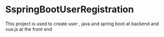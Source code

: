 # SspringBootUserRegistration

This project is used to create user , java and spring boot at backend and vue.js at the front end
